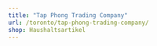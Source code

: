 ```yaml
---
title: "Tap Phong Trading Company"
url: /toronto/tap-phong-trading-company/
shop: Haushaltsartikel
---
```

